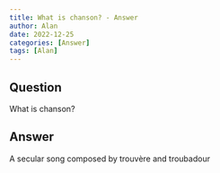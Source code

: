 ```yaml
---
title: What is chanson? - Answer
author: Alan
date: 2022-12-25
categories: [Answer]
tags: [Alan]
---
```


## Question

What is chanson?



## Answer

A secular song composed by trouvère and troubadour
